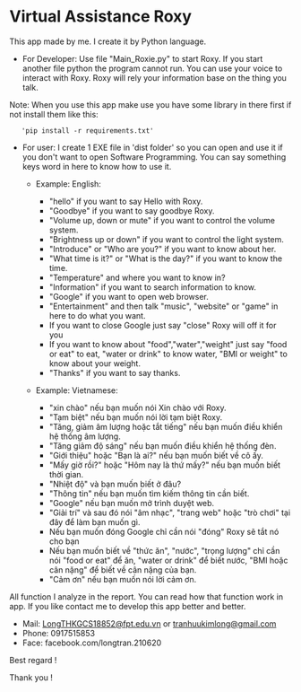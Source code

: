 # Virtual Assistance Roxy
This app made by me. I create it by Python language.

+ For Developer: 
Use file "Main_Roxie.py" to start Roxy.
If you start another file python the program cannot run.
You can use your voice to interact with Roxy. 
Roxy will rely your information base on the thing you talk.

Note: When you use this app make use you have some 
library in there first if not install them like this: 

       'pip install -r requirements.txt' 

+ For user: 
I create 1 EXE file in 'dist folder' so you can open and use it if you don't 
want to open Software Programming. You can say something keys word in 
here to know how to use it.

  + Example: English:
  
    + "hello" if you want to say Hello with Roxy.
    + "Goodbye" if you want to say goodbye Roxy.
    + "Volume up, down or mute" if you want to control the volume system.
    + "Brightness up or down" if you want to control the light system.
    + "Introduce" or "Who are you?" if you want to know about her.
    + "What time is it?" or "What is the day?" if you want to know the time.
    + "Temperature" and where you want to know in?
    + "Information" if you want to search information to know.
    + "Google" if you want to open web browser.
    + "Entertainment" and then talk "music", "website" or "game" in here to do 
  what you want.
    + If you want to close Google just say "close" Roxy will off it for you
    + If you want to know about "food","water","weight" just say 
  "food or eat" to eat, "water or drink" to know water, 
  "BMI or weight" to know about your weight. 
    + "Thanks" if you want to say thanks.
  
  + Example: Vietnamese:
    + "xin chào" nếu bạn muốn nói Xin chào với Roxy.
    + "Tạm biệt" nếu bạn muốn nói lời tạm biệt Roxy.
    + "Tăng, giảm âm lượng hoặc tắt tiếng" nếu bạn muốn điều khiển hệ thống âm lượng.
    + "Tăng giảm độ sáng" nếu bạn muốn điều khiển hệ thống đèn.
    + "Giới thiệu" hoặc "Bạn là ai?" nếu bạn muốn biết về cô ấy.
    + "Mấy giờ rồi?" hoặc "Hôm nay là thứ mấy?" nếu bạn muốn biết thời gian.
    + "Nhiệt độ" và bạn muốn biết ở đâu?
    + "Thông tin" nếu bạn muốn tìm kiếm thông tin cần biết.
    + "Google" nếu bạn muốn mở trình duyệt web.
    + "Giải trí" và sau đó nói "âm nhạc", "trang web" hoặc "trò chơi" tại đây để làm
  bạn muốn gì.
    + Nếu bạn muốn đóng Google chỉ cần nói "đóng" Roxy sẽ tắt nó cho bạn
    + Nếu bạn muốn biết về "thức ăn", "nước", "trọng lượng" chỉ cần nói
  "food or eat" để ăn, "water or drink" để biết nước,
  "BMI hoặc cân nặng" để biết về cân nặng của bạn.
    + "Cảm ơn" nếu bạn muốn nói lời cảm ơn.

All function I analyze in the report. You can read how that function work in app.
If you like contact me to develop this app better and better.

+ Mail: LongTHKGCS18852@fpt.edu.vn or tranhuukimlong@gmail.com
+ Phone: 0917515853
+ Face: facebook.com/longtran.210620

Best regard !

Thank you !
